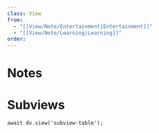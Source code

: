 ```yaml
---
class: View
from:
  - "[[View/Note/Entertainment|Entertainment]]"
  - "[[View/Note/Learning|Learning]]"
order:
---
```

# Notes

# Subviews

```dataviewjs
await dv.view('subview-table');
```

